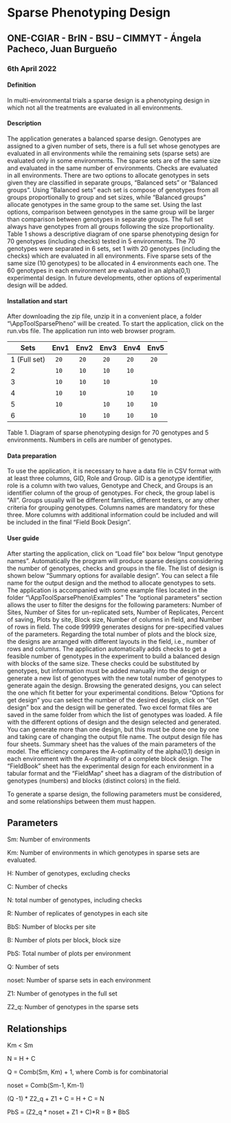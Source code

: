# Sparse Phenotyping Design
## ONE-CGIAR - BrIN - BSU – CIMMYT - Ángela Pacheco, Juan Burgueño
### 6th April 2022

#### Definition

In multi-environmental trials a sparse design is a phenotyping design in which not all the treatments are evaluated in all environments.

#### Description

The application generates a balanced sparse design. Genotypes are assigned to a given number of sets, there is a full set whose genotypes are evaluated in all environments while the remaining sets (sparse sets) are evaluated only in some environments. The sparse sets are of the same size and evaluated in the same number of environments. Checks are evaluated in all environments.
There are two options to allocate genotypes in sets given they are classified in separate groups, “Balanced sets” or “Balanced groups”. Using “Balanced sets” each set is compose of genotypes from all groups proportionally to group and set sizes, while “Balanced groups” allocate genotypes in the same group to the same set. Using the last options, comparison between genotypes in the same group will be larger than comparison between genotypes in separate groups. The full set always have genotypes from all groups following the size proportionality.
Table 1 shows a descriptive diagram of one sparse phenotyping design for 70 genotypes (including checks) tested in 5 environments. The 70 genotypes were separated in 6 sets, set 1 with 20 genotypes (including the checks) which are evaluated in all environments. Five sparse sets of the same size (10 genotypes) to be allocated in 4 environments each one. The 60 genotypes in each environment are evaluated in an alpha(0,1) experimental design. In future developments, other options of experimental design will be added.

#### Installation and start

After downloading the zip file, unzip it in a convenient place, a folder “\AppToolSparsePheno” will be created. To start the application, click on the run.vbs file. The application run into web browser program.

| Sets | Env1 | Env2 | Env3 | Env4 | Env5 |
| ---  |:----:|:----:|:----:|:----:|:----:|
| 1 (Full set) | `20 ` | `20 ` | `20 ` | `20 ` | `20 ` |
| 2  | `10 ` | `10 ` | `10 ` | `10 ` |  |
| 3  | `10 ` | `10 ` | `10 ` |  | `10 ` |
| 4  | `10 ` | `10 ` |  | `10 ` | `10 ` |
| 5  | `10 ` |  | `10 ` | `10 ` | `10 ` |
| 6  |  | `10 ` | `10 ` | `10 ` | `10 ` |

Table 1. Diagram of sparse phenotyping design for 70 genotypes and 5 environments. Numbers in cells are number of genotypes.


#### Data preparation

To use the application, it is necessary to have a data file in CSV format with at least three columns, GID, Role and Group. GID is a genotype identifier, role is a column with two values, Genotype and Check, and Groups is an identifier column of the group of genotypes. For check, the group label is “All”. Groups usually will be different families, different testers, or any other criteria for grouping genotypes. Columns names are mandatory for these three. More columns with additional information could be included and will be included in the final “Field Book Design”.

#### User guide

After starting the application, click on “Load file” box below “Input genotype names”. Automatically the program will produce sparse designs considering the number of genotypes, checks and groups in the file. The list of design is shown below “Summary options for available design”.
You can select a file name for the output design and the method to allocate genotypes to sets. The application is accompanied with some example files located in the folder “\AppToolSparsePheno\Examples”
The “optional parameters” section allows the user to filter the designs for the following parameters: Number of Sites, Number of Sites for un-replicated sets, Number of Replicates, Percent of saving, Plots by site, Block size, Number of columns in field, and Number of rows in field. The code 99999 generates designs for pre-specified values of the parameters. Regarding the total number of plots and the block size, the designs are arranged with different layouts in the field, i.e., number of rows and columns.
The application automatically adds checks to get a feasible number of genotypes in the experiment to build a balanced design with blocks of the same size. These checks could be substituted by genotypes, but information must be added manually into the design or generate a new list of genotypes with the new total number of genotypes to generate again the design.
Browsing the generated designs, you can select the one which fit better for your experimental conditions. Below “Options for get design” you can select the number of the desired design, click on “Get design” box and the design will be generated.
Two excel format files are saved in the same folder from which the list of genotypes was loaded. A file with the different options of design and the design selected and generated. You can generate more than one design, but this must be done one by one and taking care of changing the output file name.
The output design file has four sheets. Summary sheet has the values of the main parameters of the model. The efficiency compares the A-optimality of the alpha(0,1) design in each environment with the A-optimality of a complete block design. The “FieldBook” sheet has the experimental design for each environment in a tabular format and the “FieldMap” sheet has a diagram of the distribution of genotypes (numbers) and blocks (distinct colors) in the field.

To generate a sparse design, the following parameters must be considered, and some relationships between them must happen.

## Parameters
Sm: Number of environments

Km: Number of environments in which genotypes in sparse sets are evaluated.

H: Number of genotypes, excluding checks

C: Number of checks

N: total number of genotypes, including checks

R: Number of replicates of genotypes in each site

BbS: Number of blocks per site

B: Number of plots per block, block size

PbS: Total number of plots per environment

Q: Number of sets

noset: Number of sparse sets in each environment

Z1: Number of genotypes in the full set

Z2_q: Number of genotypes in the sparse sets 

## Relationships

Km < Sm

N = H + C

Q = Comb(Sm, Km) + 1, where Comb is for combinatorial

noset = Comb(Sm-1, Km-1)

(Q -1) * Z2_q + Z1 + C = H + C = N

PbS = (Z2_q * noset + Z1 + C)*R = B * BbS





